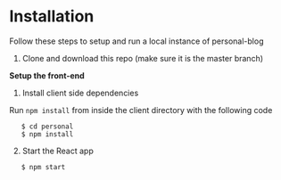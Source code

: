 # Installation 

Follow these steps to setup and run a local instance of personal-blog

1. Clone and download this repo (make sure it is the master branch)

**Setup the front-end**
1. Install client side dependencies

Run `npm install` from inside the client directory with the following code 

```
   $ cd personal
   $ npm install
 ```
    
2. Start the React app

```
   $ npm start
